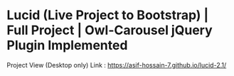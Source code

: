# Lucid (Live Project to Bootstrap) | Full Project | Owl-Carousel jQuery Plugin Implemented
Project View (Desktop only) Link : https://asif-hossain-7.github.io/lucid-2.1/


